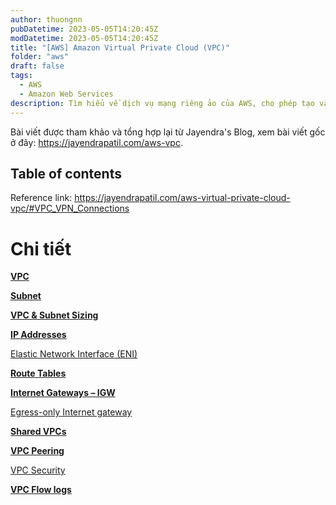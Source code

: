 ```yaml
---
author: thuongnn
pubDatetime: 2023-05-05T14:20:45Z
modDatetime: 2023-05-05T14:20:45Z
title: "[AWS] Amazon Virtual Private Cloud (VPC)"
folder: "aws"
draft: false
tags:
  - AWS
  - Amazon Web Services
description: Tìm hiểu về dịch vụ mạng riêng ảo của AWS, cho phép tạo và quản lý mạng riêng biệt trong đám mây AWS.
---
```


Bài viết được tham khảo và tổng hợp lại từ Jayendra's Blog, xem bài viết gốc ở đây: https://jayendrapatil.com/aws-vpc.

## Table of contents

Reference link: https://jayendrapatil.com/aws-virtual-private-cloud-vpc/#VPC_VPN_Connections

# Chi tiết

[**VPC**](Virtual%20Private%20Network%20%E2%80%93%20VPC%201593fa6ae483806eaa13c20dcc38aafb/VPC%201593fa6ae48380388da6f8b4b499a297.md)

[**Subnet**](Virtual%20Private%20Network%20%E2%80%93%20VPC%201593fa6ae483806eaa13c20dcc38aafb/Subnet%201593fa6ae483808f9789f49b3e2d966e.md)

[**VPC & Subnet Sizing**](Virtual%20Private%20Network%20%E2%80%93%20VPC%201593fa6ae483806eaa13c20dcc38aafb/VPC%20&%20Subnet%20Sizing%201593fa6ae4838059aab2f38fe237d53f.md)

[**IP Addresses**](Virtual%20Private%20Network%20%E2%80%93%20VPC%201593fa6ae483806eaa13c20dcc38aafb/IP%20Addresses%201593fa6ae4838079ab75c730b0f660e4.md)

[Elastic Network Interface (ENI)](<Virtual%20Private%20Network%20%E2%80%93%20VPC%201593fa6ae483806eaa13c20dcc38aafb/Elastic%20Network%20Interface%20(ENI)%201593fa6ae48380bb819ccb640a31ee04.md>)

[**Route Tables**](Virtual%20Private%20Network%20%E2%80%93%20VPC%201593fa6ae483806eaa13c20dcc38aafb/Route%20Tables%201593fa6ae48380ecb1abdb6a552c3a79.md)

[**Internet Gateways – IGW**](Virtual%20Private%20Network%20%E2%80%93%20VPC%201593fa6ae483806eaa13c20dcc38aafb/Internet%20Gateways%20%E2%80%93%20IGW%201593fa6ae4838042a42ceeac69b3490a.md)

[Egress-only Internet gateway](Virtual%20Private%20Network%20%E2%80%93%20VPC%201593fa6ae483806eaa13c20dcc38aafb/Egress-only%20Internet%20gateway%201593fa6ae4838021aab3c89541dbba2d.md)

[**Shared VPCs**](Virtual%20Private%20Network%20%E2%80%93%20VPC%201593fa6ae483806eaa13c20dcc38aafb/Shared%20VPCs%201593fa6ae4838005b67acadf7ac3835d.md)

[**VPC Peering**](Virtual%20Private%20Network%20%E2%80%93%20VPC%201593fa6ae483806eaa13c20dcc38aafb/VPC%20Peering%2015a3fa6ae483803784d6ebf9712b44bf.md)

[VPC Security](Virtual%20Private%20Network%20%E2%80%93%20VPC%201593fa6ae483806eaa13c20dcc38aafb/VPC%20Security%2015a3fa6ae483800aa471ce3b7633fbc7.md)

[**VPC Flow logs**](Virtual%20Private%20Network%20%E2%80%93%20VPC%201593fa6ae483806eaa13c20dcc38aafb/VPC%20Flow%20logs%2015a3fa6ae48380ab9088d4a19a3a333d.md)
